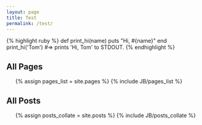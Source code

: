 ```yaml
---
layout: page
title: Test
permalink: /test/
---
```


{% highlight ruby %}
def print_hi(name)
  puts "Hi, #{name}"
end
print_hi('Tom')
#=> prints 'Hi, Tom' to STDOUT.
{% endhighlight %}

<h2>All Pages</h2>
<ul>
{% assign pages_list = site.pages %}
{% include JB/pages_list %}
</ul>


<h2> All Posts </h2>
<ul>
{% assign posts_collate = site.posts %}
{% include JB/posts_collate %}  
</ul>
